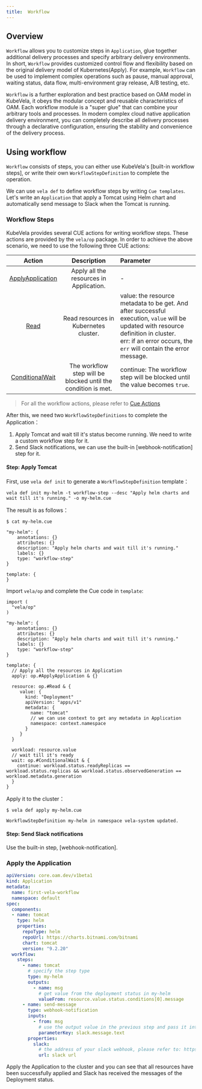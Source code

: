 ```yaml
---
title:  Workflow
---
```


## Overview

`Workflow` allows you to customize steps in `Application`, glue together additional delivery processes and specify arbitrary delivery environments. In short, `Workflow` provides customized control flow and flexibility based on the original delivery model of Kubernetes(Apply). For example, `Workflow` can be used to implement complex operations such as pause, manual approval, waiting status, data flow, multi-environment gray release, A/B testing, etc.

`Workflow` is a further exploration and best practice based on OAM model in KubeVela, it obeys the modular concept and reusable characteristics of OAM. Each workflow module is a "super glue" that can combine your arbitrary tools and processes. In modern complex cloud native application delivery environment, you can completely describe all delivery processes through a declarative configuration, ensuring the stability and convenience of the delivery process.

## Using workflow

`Workflow` consists of steps, you can either use KubeVela's [built-in workflow steps], or write their own `WorkflowStepDefinition` to complete the operation.

We can use `vela def` to define workflow steps by writing `Cue templates`. Let's write an `Application` that apply a Tomcat using Helm chart and automatically send message to Slack when the Tomcat is running.

### Workflow Steps

KubeVela provides several CUE actions for writing workflow steps. These actions are provided by the `vela/op` package. In order to achieve the above scenario, we need to use the following three CUE actions:

| Action | Description | Parameter |
| :---: | :--: | :-- |
| [ApplyApplication](./cue-actions#apply) | Apply all the resources in Application. | - |
| [Read](./cue-actions#read) | Read resources in Kubernetes cluster. | value: the resource metadata to be get. And after successful execution, `value` will be updated with resource definition in cluster.<br /> err: if an error occurs, the `err` will contain the error message. |
| [ConditionalWait](./cue-actions#conditionalwait) | The workflow step will be blocked until the condition is met. | continue: The workflow step will be blocked until the value becomes `true`. |

> For all the workflow actions, please refer to [Cue Actions](./cue-actions)

After this, we need two `WorkflowStepDefinitions` to complete the Application：

1. Apply Tomcat and wait till it's status become running. We need to write a custom workflow step for it.
2. Send Slack notifications, we can use the built-in [webhook-notification] step for it.

#### Step: Apply Tomcat

First, use `vela def init` to generate a `WorkflowStepDefinition` template：

```shell
vela def init my-helm -t workflow-step --desc "Apply helm charts and wait till it's running." -o my-helm.cue
```

The result is as follows：
```shell
$ cat my-helm.cue

"my-helm": {
	annotations: {}
	attributes: {}
	description: "Apply helm charts and wait till it's running."
	labels: {}
	type: "workflow-step"
}

template: {
}
```

Import `vela/op` and complete the Cue code in `template`:

```
import (
  "vela/op"
)

"my-helm": {
	annotations: {}
	attributes: {}
	description: "Apply helm charts and wait till it's running."
	labels: {}
	type: "workflow-step"
}

template: {
  // Apply all the resources in Application
  apply: op.#ApplyApplication & {}

  resource: op.#Read & {
     value: {
       kind: "Deployment"
       apiVersion: "apps/v1"
       metadata: {
         name: "tomcat"
         // we can use context to get any metadata in Application
         namespace: context.namespace
       }
     }
  }

  workload: resource.value
  // wait till it's ready
  wait: op.#ConditionalWait & {
    continue: workload.status.readyReplicas == workload.status.replicas && workload.status.observedGeneration == workload.metadata.generation
  }
}
```

Apply it to the cluster：

```shell
$ vela def apply my-helm.cue

WorkflowStepDefinition my-helm in namespace vela-system updated.
```

#### Step: Send Slack notifications

Use the built-in step, [webhook-notification].

### Apply the Application

```yaml
apiVersion: core.oam.dev/v1beta1
kind: Application
metadata:
  name: first-vela-workflow
  namespace: default
spec:
  components:
  - name: tomcat
    type: helm
    properties:
      repoType: helm
      repoUrl: https://charts.bitnami.com/bitnami
      chart: tomcat
      version: "9.2.20"
  workflow:
    steps:
      - name: tomcat
        # specify the step type
        type: my-helm
        outputs:
          - name: msg
            # get value from the deployment status in my-helm
            valueFrom: resource.value.status.conditions[0].message
      - name: send-message
        type: webhook-notification
        inputs:
          - from: msg
            # use the output value in the previous step and pass it into the properties slack.message.text
            parameterKey: slack.message.text 
        properties:
          slack:
            # the address of your slack webhook, please refer to: https://api.slack.com/messaging/webhooks
            url: slack url
```

Apply the Application to the cluster and you can see that all resources have been successfully applied and Slack has received the messages of the Deployment status.
